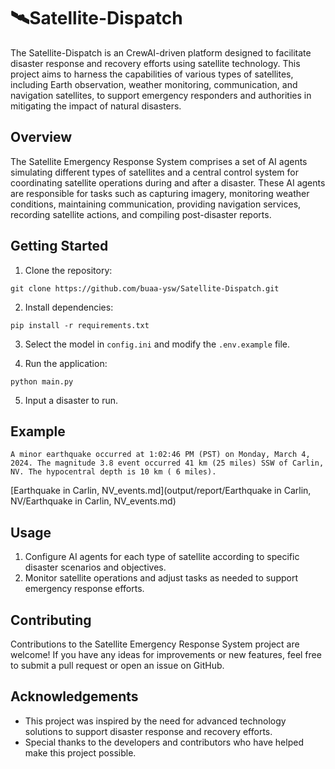 # 🛰️Satellite-Dispatch

The Satellite-Dispatch is an CrewAI-driven platform designed to facilitate disaster response and recovery efforts using satellite technology. This project aims to harness the capabilities of various types of satellites, including Earth observation, weather monitoring, communication, and navigation satellites, to support emergency responders and authorities in mitigating the impact of natural disasters.

## Overview

The Satellite Emergency Response System comprises a set of AI agents simulating different types of satellites and a central control system for coordinating satellite operations during and after a disaster. These AI agents are responsible for tasks such as capturing imagery, monitoring weather conditions, maintaining communication, providing navigation services, recording satellite actions, and compiling post-disaster reports.

## Getting Started

1. Clone the repository:

```
git clone https://github.com/buaa-ysw/Satellite-Dispatch.git
```

2. Install dependencies:

```
pip install -r requirements.txt
```

3. Select the model in `config.ini` and modify the `.env.example` file.

4. Run the application:

```
python main.py
```

5. Input a disaster to run.

## Example

```
A minor earthquake occurred at 1:02:46 PM (PST) on Monday, March 4, 2024. The magnitude 3.8 event occurred 41 km (25 miles) SSW of Carlin, NV. The hypocentral depth is 10 km ( 6 miles).
```

[Earthquake in Carlin, NV_events.md](output/report/Earthquake in Carlin, NV/Earthquake in Carlin, NV_events.md)


## Usage

1. Configure AI agents for each type of satellite according to specific disaster scenarios and objectives.
2. Monitor satellite operations and adjust tasks as needed to support emergency response efforts.

## Contributing

Contributions to the Satellite Emergency Response System project are welcome! If you have any ideas for improvements or new features, feel free to submit a pull request or open an issue on GitHub.

## Acknowledgements

- This project was inspired by the need for advanced technology solutions to support disaster response and recovery efforts.
- Special thanks to the developers and contributors who have helped make this project possible.
